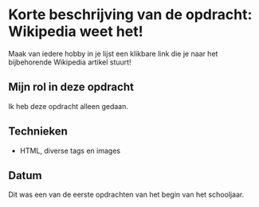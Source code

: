 # Korte beschrijving van de opdracht: Wikipedia weet het!

Maak van iedere hobby in je lijst een klikbare link die je naar het bijbehorende Wikipedia artikel stuurt!

## Mijn rol in deze opdracht

Ik heb deze opdracht alleen gedaan.

## Technieken

- HTML, diverse tags en images

## Datum

Dit was een van de eerste opdrachten van het begin van het schooljaar.
